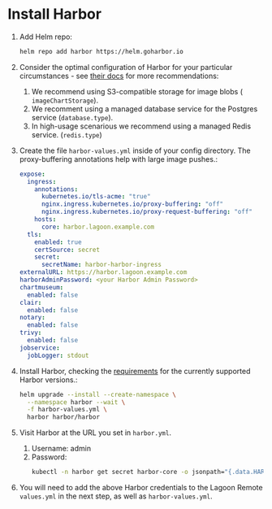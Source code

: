 # Install Harbor

1. Add Helm repo:
    ```bash
    helm repo add harbor https://helm.goharbor.io
    ```
2. Consider the optimal configuration of Harbor for your particular circumstances - see [their docs](https://goharbor.io/docs/latest/install-config/harbor-ha-helm/#configuration) for more recommendations:
    1. We recommend using S3-compatible storage for image blobs (` imageChartStorage`).
    2. We recomment using a managed database service for the Postgres service (`database.type`).
    3. In high-usage scenarious we recommend using a managed Redis service. (`redis.type`)
3. Create the file `harbor-values.yml` inside of your config directory. The proxy-buffering annotations help with large image pushes.:
    ```yaml title="harbor-values.yml"
    expose:
      ingress:
        annotations:
          kubernetes.io/tls-acme: "true"
          nginx.ingress.kubernetes.io/proxy-buffering: "off"
          nginx.ingress.kubernetes.io/proxy-request-buffering: "off"
        hosts:
          core: harbor.lagoon.example.com
      tls:
        enabled: true
        certSource: secret
        secret:
          secretName: harbor-harbor-ingress
    externalURL: https://harbor.lagoon.example.com
    harborAdminPassword: <your Harbor Admin Password>
    chartmuseum:
      enabled: false
    clair:
      enabled: false
    notary:
      enabled: false
    trivy:
      enabled: false
    jobservice:
      jobLogger: stdout
    ```

4. Install Harbor, checking the [requirements](./requirements.md#harbor) for the currently supported Harbor versions.:
    ```bash
    helm upgrade --install --create-namespace \
      --namespace harbor --wait \
      -f harbor-values.yml \
      harbor harbor/harbor
    ```
5. Visit Harbor at the URL you set in `harbor.yml`.
    1. Username: admin
    2. Password:
        ```bash
        kubectl -n harbor get secret harbor-core -o jsonpath="{.data.HARBOR_ADMIN_PASSWORD}" | base64 --decode
        ```
  6. You will need to add the above Harbor credentials to the Lagoon Remote `values.yml` in the next step, as well as `harbor-values.yml`.
